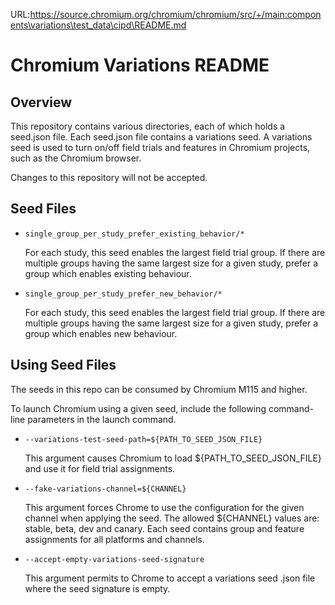 URL:https://source.chromium.org/chromium/chromium/src/+/main:components\variations\test_data\cipd\README.md
# Chromium Variations README

## Overview

This repository contains various directories, each of which holds a seed.json
file. Each seed.json file contains a variations seed. A variations seed is used
to turn on/off field trials and features in Chromium projects, such as the
Chromium browser.

Changes to this repository will not be accepted.

## Seed Files

*   `single_group_per_study_prefer_existing_behavior/*`

    For each study, this seed enables the largest field trial group. If there
    are multiple groups having the same largest size for a given study, prefer a
    group which enables existing behaviour.

*   `single_group_per_study_prefer_new_behavior/*`

    For each study, this seed enables the largest field trial group. If there
    are multiple groups having the same largest size for a given study, prefer a
    group which enables new behaviour.

## Using Seed Files

The seeds in this repo can be consumed by Chromium M115 and higher.

To launch Chromium using a given seed, include the following command-line
parameters in the launch command.

*   `--variations-test-seed-path=${PATH_TO_SEED_JSON_FILE}`

    This argument causes Chromium to load ${PATH_TO_SEED_JSON_FILE} and use it
    for field trial assignments.

*   `--fake-variations-channel=${CHANNEL}`

    This argument forces Chrome to use the configuration for the given channel
    when applying the seed. The allowed ${CHANNEL} values are: stable, beta, dev
    and canary. Each seed contains group and feature assignments for all
    platforms and channels.

*   `--accept-empty-variations-seed-signature`

    This argument permits to Chrome to accept a variations seed .json file where
    the seed signature is empty.
